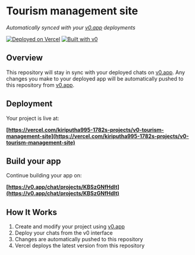 # Tourism management site

*Automatically synced with your [v0.app](https://v0.app) deployments*

[![Deployed on Vercel](https://img.shields.io/badge/Deployed%20on-Vercel-black?style=for-the-badge&logo=vercel)](https://vercel.com/kiriputha995-1782s-projects/v0-tourism-management-site)
[![Built with v0](https://img.shields.io/badge/Built%20with-v0.app-black?style=for-the-badge)](https://v0.app/chat/projects/KBSzGNfHdIt)

## Overview

This repository will stay in sync with your deployed chats on [v0.app](https://v0.app).
Any changes you make to your deployed app will be automatically pushed to this repository from [v0.app](https://v0.app).

## Deployment

Your project is live at:

**[https://vercel.com/kiriputha995-1782s-projects/v0-tourism-management-site](https://vercel.com/kiriputha995-1782s-projects/v0-tourism-management-site)**

## Build your app

Continue building your app on:

**[https://v0.app/chat/projects/KBSzGNfHdIt](https://v0.app/chat/projects/KBSzGNfHdIt)**

## How It Works

1. Create and modify your project using [v0.app](https://v0.app)
2. Deploy your chats from the v0 interface
3. Changes are automatically pushed to this repository
4. Vercel deploys the latest version from this repository